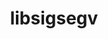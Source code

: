 ---
title: "libsigsegv"
layout: cache
categories: [package, v0.18.0]
meta: {"versions": ["2.13"], "compilers": ["gcc@=7.5.0", "gcc@=8.4.0"], "oss": ["ubuntu18.04"], "platforms": ["linux"], "targets": ["x86_64"], "stacks": ["build_systems", "data-vis-sdk", "e4s", "radiuss", "root", "tutorial"], "num_specs": 2, "num_specs_by_stack": {"build_systems": 1, "root": 2, "data-vis-sdk": 1, "tutorial": 2, "e4s": 1, "radiuss": 1}}
spec_details: [{"hash": "ubezeychw4iojr3tg6wbsnvp6s3s2qwd", "compiler": "gcc@=7.5.0", "versions": ["2.13"], "os": "ubuntu18.04", "platform": "linux", "target": "x86_64", "variants": [], "stacks": ["build_systems", "root", "data-vis-sdk", "tutorial", "e4s", "radiuss"], "size": "-", "tarball": "https://binaries.spack.io/releases/v0.18.0/build_cache/linux-ubuntu18.04-x86_64/gcc-7.5.0/libsigsegv-2.13/linux-ubuntu18.04-x86_64-gcc-7.5.0-libsigsegv-2.13-ubezeychw4iojr3tg6wbsnvp6s3s2qwd.spack"}, {"hash": "uqf72xtzht4bidwulpg5soj7ivr3lar5", "compiler": "gcc@=8.4.0", "versions": ["2.13"], "os": "ubuntu18.04", "platform": "linux", "target": "x86_64", "variants": [], "stacks": ["root", "tutorial"], "size": "-", "tarball": "https://binaries.spack.io/releases/v0.18.0/build_cache/linux-ubuntu18.04-x86_64/gcc-8.4.0/libsigsegv-2.13/linux-ubuntu18.04-x86_64-gcc-8.4.0-libsigsegv-2.13-uqf72xtzht4bidwulpg5soj7ivr3lar5.spack"}]
---